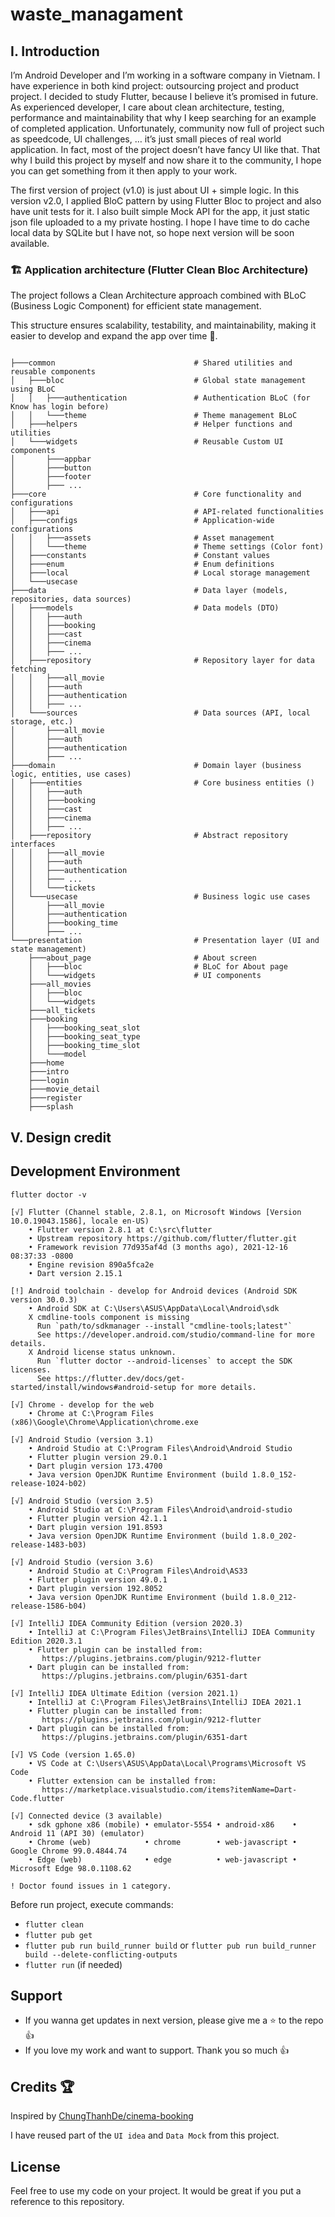 # waste_managament

## I. Introduction
I’m Android Developer and I’m working in a software company in Vietnam. I have experience in both kind project: outsourcing project and product project. I decided to study Flutter, because I believe it’s promised in future. As experienced developer, I care about clean architecture, testing, performance and maintainability that why I keep searching for an example of completed application. Unfortunately, community now full of project such as speedcode, UI challenges, … it’s just small pieces of real world application. In fact, most of the project doesn’t have fancy UI like that.
That why I build this project by myself and now share it to the community, I hope you can get something from it then apply to your work.

The first version of project (v1.0) is just about UI + simple logic. In this version v2.0, I applied BloC pattern by using Flutter Bloc to project and also have unit tests for it. I also built simple Mock API for the app, it just static json file uploaded to a my private hosting. I hope I have time to do cache local data by SQLite but I have not, so hope next version will be soon available.


### 🏗️ Application architecture (Flutter Clean Bloc Architecture)

The project follows a Clean Architecture approach combined with BLoC (Business Logic Component) for efficient state management.

This structure ensures scalability, testability, and maintainability, making it easier to develop and expand the app over time 🔄.

```Console

├───common                               # Shared utilities and reusable components
│   ├───bloc                             # Global state management using BLoC
│   │   ├───authentication               # Authentication BLoC (for Know has login before)
│   │   └───theme                        # Theme management BLoC
│   ├───helpers                          # Helper functions and utilities
│   └───widgets                          # Reusable Custom UI components
│       ├───appbar         
│       ├───button         
│       ├───footer                 
│       ├─── ...
├───core                                 # Core functionality and configurations
│   ├───api                              # API-related functionalities
│   ├───configs                          # Application-wide configurations
│   │   ├───assets                       # Asset management
│   │   └───theme                        # Theme settings (Color font)
│   ├───constants                        # Constant values
│   ├───enum                             # Enum definitions
│   ├───local                            # Local storage management
│   └───usecase           
├───data                                 # Data layer (models, repositories, data sources)
│   ├───models                           # Data models (DTO)
│   │   ├───auth          
│   │   ├───booking       
│   │   ├───cast          
│   │   ├───cinema        
│   │   ├─── ...     
│   ├───repository                       # Repository layer for data fetching
│   │   ├───all_movie     
│   │   ├───auth          
│   │   ├───authentication 
│   │   ├─── ...     
│   └───sources                          # Data sources (API, local storage, etc.)
│       ├───all_movie   
│       ├───auth          
│       ├───authentication 
│       ├─── ...       
├───domain                               # Domain layer (business logic, entities, use cases)
│   ├───entities                         # Core business entities ()
│   │   ├───auth          
│   │   ├───booking      
│   │   ├───cast        
│   │   ├───cinema        
│   │   ├─── ...    
│   ├───repository                       # Abstract repository interfaces
│   │   ├───all_movie    
│   │   ├───auth         
│   │   ├───authentication 
│   │   ├─── ...     
│   │   └───tickets       
│   └───usecase                          # Business logic use cases
│       ├───all_movie    
│       ├───authentication 
│       ├───booking_time  
│       ├─── ...        
└───presentation                         # Presentation layer (UI and state management)
    ├───about_page                       # About screen
    │   ├───bloc                         # BLoC for About page
    │   └───widgets                      # UI components
    ├───all_movies       
    │   ├───bloc         
    │   └───widgets     
    ├───all_tickets          
    ├───booking          
    │   ├───booking_seat_slot 
    │   ├───booking_seat_type 
    │   ├───booking_time_slot 
    │   └───model        
    ├───home                 
    ├───intro            
    ├───login                 
    ├───movie_detail     
    ├───register         
    ├───splash     

```      
## V. Design credit
## Development Environment
`flutter doctor -v`
```
[√] Flutter (Channel stable, 2.8.1, on Microsoft Windows [Version 10.0.19043.1586], locale en-US)
    • Flutter version 2.8.1 at C:\src\flutter
    • Upstream repository https://github.com/flutter/flutter.git
    • Framework revision 77d935af4d (3 months ago), 2021-12-16 08:37:33 -0800
    • Engine revision 890a5fca2e
    • Dart version 2.15.1

[!] Android toolchain - develop for Android devices (Android SDK version 30.0.3)
    • Android SDK at C:\Users\ASUS\AppData\Local\Android\sdk
    X cmdline-tools component is missing
      Run `path/to/sdkmanager --install "cmdline-tools;latest"`
      See https://developer.android.com/studio/command-line for more details.
    X Android license status unknown.
      Run `flutter doctor --android-licenses` to accept the SDK licenses.
      See https://flutter.dev/docs/get-started/install/windows#android-setup for more details.

[√] Chrome - develop for the web
    • Chrome at C:\Program Files (x86)\Google\Chrome\Application\chrome.exe

[√] Android Studio (version 3.1)
    • Android Studio at C:\Program Files\Android\Android Studio
    • Flutter plugin version 29.0.1
    • Dart plugin version 173.4700
    • Java version OpenJDK Runtime Environment (build 1.8.0_152-release-1024-b02)

[√] Android Studio (version 3.5)
    • Android Studio at C:\Program Files\Android\android-studio
    • Flutter plugin version 42.1.1
    • Dart plugin version 191.8593
    • Java version OpenJDK Runtime Environment (build 1.8.0_202-release-1483-b03)

[√] Android Studio (version 3.6)
    • Android Studio at C:\Program Files\Android\AS33
    • Flutter plugin version 49.0.1
    • Dart plugin version 192.8052
    • Java version OpenJDK Runtime Environment (build 1.8.0_212-release-1586-b04)

[√] IntelliJ IDEA Community Edition (version 2020.3)
    • IntelliJ at C:\Program Files\JetBrains\IntelliJ IDEA Community Edition 2020.3.1
    • Flutter plugin can be installed from:
       https://plugins.jetbrains.com/plugin/9212-flutter
    • Dart plugin can be installed from:
       https://plugins.jetbrains.com/plugin/6351-dart

[√] IntelliJ IDEA Ultimate Edition (version 2021.1)
    • IntelliJ at C:\Program Files\JetBrains\IntelliJ IDEA 2021.1
    • Flutter plugin can be installed from:
       https://plugins.jetbrains.com/plugin/9212-flutter
    • Dart plugin can be installed from:
       https://plugins.jetbrains.com/plugin/6351-dart

[√] VS Code (version 1.65.0)
    • VS Code at C:\Users\ASUS\AppData\Local\Programs\Microsoft VS Code
    • Flutter extension can be installed from:
       https://marketplace.visualstudio.com/items?itemName=Dart-Code.flutter

[√] Connected device (3 available)
    • sdk gphone x86 (mobile) • emulator-5554 • android-x86    • Android 11 (API 30) (emulator)
    • Chrome (web)            • chrome        • web-javascript • Google Chrome 99.0.4844.74
    • Edge (web)              • edge          • web-javascript • Microsoft Edge 98.0.1108.62

! Doctor found issues in 1 category.

```

Before run project, execute commands:
- `flutter clean`
- `flutter pub get`
- `flutter pub run build_runner build` or `flutter pub run build_runner build --delete-conflicting-outputs`
- `flutter run` (if needed)

## Support
- If you wanna get updates in next version, please give me a ⭐ to the repo 👍
- If you love my work and want to support. Thank you so much 👍
## Credits 🏆

Inspired by [ChungThanhDe/cinema-booking](https://github.com/ChunhThanhDe/cinema-booking.git)

I have reused part of the `UI idea` and `Data Mock` from this project.

## License

Feel free to use my code on your project. It would be great if you put a reference to this repository.